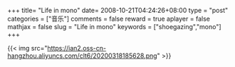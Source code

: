+++
title= "Life in mono"
date= 2008-10-21T04:24:26+08:00
type = "post"
categories = ["音乐"]
comments = false
reward = true
aplayer = false
mathjax = false
slug = "Life in mono"
keywords = ["shoegazing","mono"]
+++

{{< img src="https://ian2.oss-cn-hangzhou.aliyuncs.com/clt6/20200318185628.png" >}}
<!--more-->
